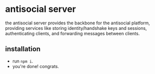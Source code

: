 # antisocial server
the antisocial server provides the backbone for the antisocial platform, providing services like storing identity/handshake keys and sessions, authenticating clients, and forwarding messages between clients.

## installation
* run `npm i`.
* you're done! congrats.